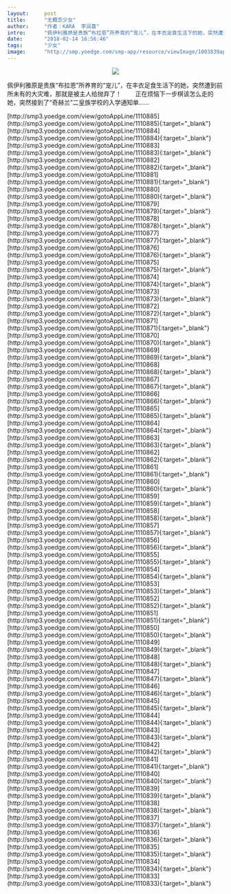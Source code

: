 ```yaml
---
layout:     post
title:      "无概念少女"
author:     "作者：KARA  李润喜"
intro:      "佩伊利雅原是贵族“布拉恩”所养育的“宠儿”，在丰衣足食生活下的她，突然遭到前所未有的大灾难，那就是被主人给抛弃了！ 　　正在烦恼下一步棋该怎么走的她，突然接到了“奇赫兰”二皇族学校的入学通知单……"
date:       "2018-02-14 16:56:46"
tags:       "少女"
image:      "http://smp.yoedge.com/smp-app/resource/viewImage/1003839appline.png"
---
```

<div style="text-align: center">
<p><img src="http://smp.yoedge.com/smp-app/resource/viewImage/1003839appline.png"/></p>
</div>
<p class="post-meta">
<span>佩伊利雅原是贵族“布拉恩”所养育的“宠儿”，在丰衣足食生活下的她，突然遭到前所未有的大灾难，那就是被主人给抛弃了！ 　　正在烦恼下一步棋该怎么走的她，突然接到了“奇赫兰”二皇族学校的入学通知单……</span>
</p>
[http://smp3.yoedge.com/view/gotoAppLine/1110885](http://smp3.yoedge.com/view/gotoAppLine/1110885){:target="_blank"}
[http://smp3.yoedge.com/view/gotoAppLine/1110884](http://smp3.yoedge.com/view/gotoAppLine/1110884){:target="_blank"}
[http://smp3.yoedge.com/view/gotoAppLine/1110883](http://smp3.yoedge.com/view/gotoAppLine/1110883){:target="_blank"}
[http://smp3.yoedge.com/view/gotoAppLine/1110882](http://smp3.yoedge.com/view/gotoAppLine/1110882){:target="_blank"}
[http://smp3.yoedge.com/view/gotoAppLine/1110881](http://smp3.yoedge.com/view/gotoAppLine/1110881){:target="_blank"}
[http://smp3.yoedge.com/view/gotoAppLine/1110880](http://smp3.yoedge.com/view/gotoAppLine/1110880){:target="_blank"}
[http://smp3.yoedge.com/view/gotoAppLine/1110879](http://smp3.yoedge.com/view/gotoAppLine/1110879){:target="_blank"}
[http://smp3.yoedge.com/view/gotoAppLine/1110878](http://smp3.yoedge.com/view/gotoAppLine/1110878){:target="_blank"}
[http://smp3.yoedge.com/view/gotoAppLine/1110877](http://smp3.yoedge.com/view/gotoAppLine/1110877){:target="_blank"}
[http://smp3.yoedge.com/view/gotoAppLine/1110876](http://smp3.yoedge.com/view/gotoAppLine/1110876){:target="_blank"}
[http://smp3.yoedge.com/view/gotoAppLine/1110875](http://smp3.yoedge.com/view/gotoAppLine/1110875){:target="_blank"}
[http://smp3.yoedge.com/view/gotoAppLine/1110874](http://smp3.yoedge.com/view/gotoAppLine/1110874){:target="_blank"}
[http://smp3.yoedge.com/view/gotoAppLine/1110873](http://smp3.yoedge.com/view/gotoAppLine/1110873){:target="_blank"}
[http://smp3.yoedge.com/view/gotoAppLine/1110872](http://smp3.yoedge.com/view/gotoAppLine/1110872){:target="_blank"}
[http://smp3.yoedge.com/view/gotoAppLine/1110871](http://smp3.yoedge.com/view/gotoAppLine/1110871){:target="_blank"}
[http://smp3.yoedge.com/view/gotoAppLine/1110870](http://smp3.yoedge.com/view/gotoAppLine/1110870){:target="_blank"}
[http://smp3.yoedge.com/view/gotoAppLine/1110869](http://smp3.yoedge.com/view/gotoAppLine/1110869){:target="_blank"}
[http://smp3.yoedge.com/view/gotoAppLine/1110868](http://smp3.yoedge.com/view/gotoAppLine/1110868){:target="_blank"}
[http://smp3.yoedge.com/view/gotoAppLine/1110867](http://smp3.yoedge.com/view/gotoAppLine/1110867){:target="_blank"}
[http://smp3.yoedge.com/view/gotoAppLine/1110866](http://smp3.yoedge.com/view/gotoAppLine/1110866){:target="_blank"}
[http://smp3.yoedge.com/view/gotoAppLine/1110865](http://smp3.yoedge.com/view/gotoAppLine/1110865){:target="_blank"}
[http://smp3.yoedge.com/view/gotoAppLine/1110864](http://smp3.yoedge.com/view/gotoAppLine/1110864){:target="_blank"}
[http://smp3.yoedge.com/view/gotoAppLine/1110863](http://smp3.yoedge.com/view/gotoAppLine/1110863){:target="_blank"}
[http://smp3.yoedge.com/view/gotoAppLine/1110862](http://smp3.yoedge.com/view/gotoAppLine/1110862){:target="_blank"}
[http://smp3.yoedge.com/view/gotoAppLine/1110861](http://smp3.yoedge.com/view/gotoAppLine/1110861){:target="_blank"}
[http://smp3.yoedge.com/view/gotoAppLine/1110860](http://smp3.yoedge.com/view/gotoAppLine/1110860){:target="_blank"}
[http://smp3.yoedge.com/view/gotoAppLine/1110859](http://smp3.yoedge.com/view/gotoAppLine/1110859){:target="_blank"}
[http://smp3.yoedge.com/view/gotoAppLine/1110858](http://smp3.yoedge.com/view/gotoAppLine/1110858){:target="_blank"}
[http://smp3.yoedge.com/view/gotoAppLine/1110857](http://smp3.yoedge.com/view/gotoAppLine/1110857){:target="_blank"}
[http://smp3.yoedge.com/view/gotoAppLine/1110856](http://smp3.yoedge.com/view/gotoAppLine/1110856){:target="_blank"}
[http://smp3.yoedge.com/view/gotoAppLine/1110855](http://smp3.yoedge.com/view/gotoAppLine/1110855){:target="_blank"}
[http://smp3.yoedge.com/view/gotoAppLine/1110854](http://smp3.yoedge.com/view/gotoAppLine/1110854){:target="_blank"}
[http://smp3.yoedge.com/view/gotoAppLine/1110853](http://smp3.yoedge.com/view/gotoAppLine/1110853){:target="_blank"}
[http://smp3.yoedge.com/view/gotoAppLine/1110852](http://smp3.yoedge.com/view/gotoAppLine/1110852){:target="_blank"}
[http://smp3.yoedge.com/view/gotoAppLine/1110851](http://smp3.yoedge.com/view/gotoAppLine/1110851){:target="_blank"}
[http://smp3.yoedge.com/view/gotoAppLine/1110850](http://smp3.yoedge.com/view/gotoAppLine/1110850){:target="_blank"}
[http://smp3.yoedge.com/view/gotoAppLine/1110849](http://smp3.yoedge.com/view/gotoAppLine/1110849){:target="_blank"}
[http://smp3.yoedge.com/view/gotoAppLine/1110848](http://smp3.yoedge.com/view/gotoAppLine/1110848){:target="_blank"}
[http://smp3.yoedge.com/view/gotoAppLine/1110847](http://smp3.yoedge.com/view/gotoAppLine/1110847){:target="_blank"}
[http://smp3.yoedge.com/view/gotoAppLine/1110846](http://smp3.yoedge.com/view/gotoAppLine/1110846){:target="_blank"}
[http://smp3.yoedge.com/view/gotoAppLine/1110845](http://smp3.yoedge.com/view/gotoAppLine/1110845){:target="_blank"}
[http://smp3.yoedge.com/view/gotoAppLine/1110844](http://smp3.yoedge.com/view/gotoAppLine/1110844){:target="_blank"}
[http://smp3.yoedge.com/view/gotoAppLine/1110843](http://smp3.yoedge.com/view/gotoAppLine/1110843){:target="_blank"}
[http://smp3.yoedge.com/view/gotoAppLine/1110842](http://smp3.yoedge.com/view/gotoAppLine/1110842){:target="_blank"}
[http://smp3.yoedge.com/view/gotoAppLine/1110841](http://smp3.yoedge.com/view/gotoAppLine/1110841){:target="_blank"}
[http://smp3.yoedge.com/view/gotoAppLine/1110840](http://smp3.yoedge.com/view/gotoAppLine/1110840){:target="_blank"}
[http://smp3.yoedge.com/view/gotoAppLine/1110839](http://smp3.yoedge.com/view/gotoAppLine/1110839){:target="_blank"}
[http://smp3.yoedge.com/view/gotoAppLine/1110838](http://smp3.yoedge.com/view/gotoAppLine/1110838){:target="_blank"}
[http://smp3.yoedge.com/view/gotoAppLine/1110837](http://smp3.yoedge.com/view/gotoAppLine/1110837){:target="_blank"}
[http://smp3.yoedge.com/view/gotoAppLine/1110836](http://smp3.yoedge.com/view/gotoAppLine/1110836){:target="_blank"}
[http://smp3.yoedge.com/view/gotoAppLine/1110835](http://smp3.yoedge.com/view/gotoAppLine/1110835){:target="_blank"}
[http://smp3.yoedge.com/view/gotoAppLine/1110834](http://smp3.yoedge.com/view/gotoAppLine/1110834){:target="_blank"}
[http://smp3.yoedge.com/view/gotoAppLine/1110833](http://smp3.yoedge.com/view/gotoAppLine/1110833){:target="_blank"}


